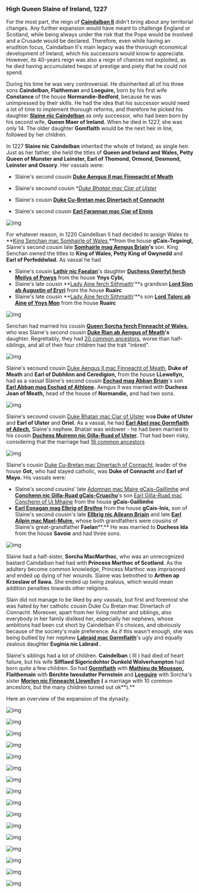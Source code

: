 ### High Queen Slaine of Ireland, 1227

For the most part, the reign of **[Caindalban II](https://drive.google.com/file/d/1OYmCfAW94AgdpTOPaNEoLrXPtYutIJCH/view?usp=sharing)** didn't bring about any territorial changes. Any further expansion would have meant to challenge England or Scotland, while being always under the risk that the Pope would be involved and a Crusade would be declared. Therefore, even while having an erudition focus, Caindalban II's main legacy was the thorough economical development of Ireland, which his successors would know to appreciate. However, its 40-years reign was also a reign of chances not exploited, as he died having accumulated heaps of prestige and piety that he could not spend. 

During his time he was very controversial. He disinherited all of his three sons **Caindelban, Flaitheman** and **Loeguire,** born by his first wife **Constance** of the house **Normandie-Bedford**, because he was unimpressed by their skills. He had the idea that his successor would need a lot of time to implement thorough reforms, and therefore he picked his daughter **[Slaine nic Caindelban](https://drive.google.com/file/d/1IpUliNrFb0HpVpZQcsu6ipMcj4GClxkv/view?usp=sharing)** as only successor, who had been born by his second wife, **Queen Maer of Ireland.** When he died in 1227, she was only 14. The older daughter **Gomflaith** would be the next heir in line, followed by her children.

In 1227 **Slaine nic Caindelban** inherited the whole of Ireland, as single heir. Just as her father, she held the titles of **Queen and Ireland and Wales, Petty Queen of Munster and Leinster, Earl of Thomond, Ormond, Desmond, Leinster and Ossory**. Her vassals were:

- Slaine's second cousin **[Duke Aengus II mac Finneacht of Meath](https://drive.google.com/file/d/1e9q6aAzQXoN7qmvKX9evkZBHlz7_lBXk/view?usp=sharing)**
- Slaine's secound cousin **[Duke Bhatair mac Ciar of Ulster](https://drive.google.com/file/d/1JOssOALdJIfD3mPeSR7UOeMhVcYiOOK3/view?usp=sharing)*

- Slaine's cousin **[Duke Cu-Bretan mac Dinertach of Connacht](https://drive.google.com/file/d/16dYCy79O53YhATRlpSwiJ46SWGg_rcR1/view?usp=sharing)**
- Slaine's second cousin **[Earl Farannan mac Ciar of Ennis](https://drive.google.com/file/d/1IURSTxAaf9BqWZlS_E0P1_qY-1Ml7rGZ/view?usp=sharing)**

![img](13-Queen-Slaine-1227/map1.jpg)

For whatever reason, in 1220 Caindelban II had decided to assign Wales to **[King Senchan mac Somhairle of Wales ](https://drive.google.com/file/d/15My05tZc73OZLLKh9KFUnZSJh82XZLs3/view?usp=sharing)**from the house **gCais-Tegeingl,** Slaine's second cousin late **[Somhairle mag Aengus Briain](https://drive.google.com/file/d/1G7pZ6tXl36e0sRftg2KsaRaavdLrS7Rt/view?usp=sharing)'s** son. King Senchan owned the titles to **King of Wales, Petty King of Gwynedd** and **Earl of Perfeddwlad.** As vassal he had 

- Slaine's cousin **[Lathir nic Faealan](https://drive.google.com/file/d/1GaMrW-GKOsKKgyEL5X9HEHMS2e3S2_I-/view?usp=sharing)**'s daughter **[Duchess Gwerfyl ferch Meilys of Powys](https://drive.google.com/file/d/1TevEJgFGB50l0c_Pe23OmYK1qMj_kctN/view?usp=sharing)** from the house **Ynys Cybi,** 
- Slaine's late cousin **[Lady Aine ferch Sithmaith](https://drive.google.com/file/d/1VZfz32SithW8yaBqGGOFo5BLrJVjyBlt/view?usp=sharing)'**s grandson **[Lord Sion ab Augustin of Eryri](https://drive.google.com/file/d/1GOPSTdKQ5K1QPtHjYi_jizxWlqCZujtx/view?usp=sharing)** from the house **Ruairc** 
- Slaine's late cousin **[Lady Aine ferch Sithmaith](https://drive.google.com/file/d/1VZfz32SithW8yaBqGGOFo5BLrJVjyBlt/view?usp=sharing)'**s son **[Lord Talorc ab Aine of Ynys Mon](https://drive.google.com/file/d/1rWbokSmwEQuLaouEFVbPWa9SpNu90VI6/view?usp=sharing)** from the house **Ruairc**

![img](13-Queen-Slaine-1227/map2.jpg)

Senchan had married his cousin **[Queen Sorcha ferch Finneacht of Wales](https://drive.google.com/file/d/1Ya5zAit9OGE6RLTIpd93zQakCx4Z1yv5/view?usp=sharing),** who was Slaine's second cousin **[Duke Rian ab Aengus of Meath](https://drive.google.com/file/d/1D7nah49jkysaXf4x4spOgox1PlvRBCDw/view?usp=sharing)'s** daughter. Regrettably, they had [20 common ancestors](https://drive.google.com/file/d/1xNZ0EH6jJRHVvT7AweFbJEoGH7Hh2dNg/view?usp=sharing), worse than half-siblings, and all of their four children had the trait "inbred".

![img](13-Queen-Slaine-1227/inbred1.jpg)

Slaine's secound cousin [Duke Aengus II mac Finneacht of Meath](https://drive.google.com/file/d/1e9q6aAzQXoN7qmvKX9evkZBHlz7_lBXk/view?usp=sharing), **Duke of Meath** and **Earl of Dubhlinn and Ceredigion,** from the house **LLewellyn,** had as a vassal Slaine's second cousin **[Eochad mag Abban Briain](https://drive.google.com/file/d/1FEShTuR67K1dMky61gZfbfG1_suG-7Ez/view?usp=sharing)**'s son **[Earl Abban mag Eochad of Athlone](https://drive.google.com/file/d/1pTKoA4mNhZm7Oze4MzV688hotECAkx4r/view?usp=sharing).** Aengus II was married with **Duchess Joan of Meath,** head of the house of **Normandie,** and had two sons.

![img](13-Queen-Slaine-1227/amp3.jpg)

Slaine's secound cousin [Duke Bhatair mac Ciar of Ulster](https://drive.google.com/file/d/1JOssOALdJIfD3mPeSR7UOeMhVcYiOOK3/view?usp=sharing) wa**s Duke of Ulster** and **Earl of Ulster** and **Oriel.** As a vassal, he had **[Earl Abel mac Gormflaith of Ailech](https://drive.google.com/file/d/1HuynI7sPLFhrs8ZeZbsKIiBPj7cplQgv/view?usp=sharing),** Slaine's nephew. Bhatair was widower - he had been married to his cousin **[Duchess Muirenn nic Gilla-Ruad of Ulster](https://drive.google.com/file/d/11WtexW2D7kK6_LSFyb1GUjQfkLAgRWb0/view?usp=sharing).** That had been risky, considering that the marriage had [16 common ancestors](https://drive.google.com/file/d/1a3lF6ul2BDiVxSR49VlQgsxFoSykgDoI/view?usp=sharing)

![img](13-Queen-Slaine-1227/map4.jpg)

Slaine's cousin [Duke Cu-Bretan mac Dinertach of Connacht](https://drive.google.com/file/d/16dYCy79O53YhATRlpSwiJ46SWGg_rcR1/view?usp=sharing), leader of the house **Got,** who had stayed catholic, was **Duke of Connacht** and **Earl of Mayo.** His vassals were:

- Slaine's second cousins' late [Adomnan mac Maire gCais-Gaillimhe](https://drive.google.com/file/d/1mleQ0G7lTwzQ68IrBZc6ObucYDfS0Sax/view?usp=sharing) and **[Conchenn nic Gilla-Ruad gCais-Cruachu](https://drive.google.com/file/d/1DxfyUsdvH8ka7hHn-tjUd5ynYBS8GMKo/view?usp=sharing)**'s son [Earl Gilla-Ruad mac Conchenn of Ui Mhaine](https://drive.google.com/file/d/1hvU9m_54cRRb3swRHYCYG0i9Der2Yjph/view?usp=sharing) from the house **gCais-Gaillimhe**
-  **[Earl Eonagan mag Elbrig of Breifne](https://drive.google.com/file/d/1E-W1hJhI_BnEa2xh40uUQAfxpDDVBzY0/view?usp=sharing)** from the house **gCais-Inis,** son of Slaine's second cousin's late **[Ellbrig nic Aileann Briain](https://drive.google.com/file/d/1sRPntvwSg4IMFiaZnN0LEvX2skR5NDs8/view?usp=sharing)** and late **[Earl Ailpin mac Mael-Muire](https://drive.google.com/file/d/1gBZ3IudhuzW7pUluXllOsZZxbtFFXOej/view?usp=sharing),** whose both grandfathers were cousins of Slaine's great-grandfather **Faelan****.** He was married to **Duchess Ida** from the house **Savoie** and had three sons.

![img](13-Queen-Slaine-1227/map5.jpg)

Slaine had a half-sister, **Sorcha MacMarthoc**, who was an unrecognized bastard Caindalban had had with **Princess Marthoc of Scotland**. As the adultery become common knowledge, Princess Marthoc was imprisoned and ended up dying of her wounds. Slaine was betrothed to **Arthen ap Krzeslaw of** **Ilawa.** She ended up being zealous, which would mean addition penalties towards other religions.

Slain did not manage to be liked by any vassals, but first and foremost she was hated by her catholic cousin Duke Cu Bretan mac Dinertach of Connacht. Moreover, apart from her living mother and siblings, also everybody in her family disliked her, especially her nephews, whose ambitions had been cut short by Caindelban II's choices, and obviously because of the society's male preference. As if this wasn't enough, she was being bullied by her nephew **[Labraid mac Gormflaith](https://drive.google.com/file/d/1dLteWKh8d2qNJdGwuCy8A1nlJB9VVJD2/view?usp=sharing)**'s ugly and equally zealous daughter **Euginia nic Labraid .**

Slaine's siblings had a lot of children. **Caindelban** ( III ) had died of heart failure, but his wife **Sifflaed Sigericdohtor Dunkeld Wolverhampton** had born quite a few children. So had **[Gormflaith](https://drive.google.com/file/d/172I0JI7bIzSrP2d-pUrWyVCq7TOrnJz6/view?usp=sharing)** with **[Mathieu de Mousson](https://drive.google.com/file/d/1_pjHZPrYXV9Ow_NIpSMm3wWPVGpTHKgR/view?usp=sharing), Flaithemain** with **Berchte Iwosdatter Pernstein** and **[Loeguire](https://drive.google.com/file/d/1Tyi_75sY1YGSpGD1YsbHH4UHeREen9fM/view?usp=sharing)** with Sorcha's sister **[Morien nic Finneacht Llewellyn](https://drive.google.com/file/d/1fnXu0l6N7OXeLDeMLXrsLvty6xbhFD3b/view?usp=sharing)** **(** a marriage with 10 common ancestors, but the many children turned out ok**).**

Here an overview of the expansion of the dynasty.

![img](13-Queen-Slaine-1227/20210427072126_1.jpg)

![img](13-Queen-Slaine-1227/20210427072133_1.jpg)

![img](13-Queen-Slaine-1227/20210427072234_1.jpg)

![img](13-Queen-Slaine-1227/20210427072304_1.jpg)

![img](13-Queen-Slaine-1227/20210427072234_1.jpg)

![img](13-Queen-Slaine-1227/20210427072336_1.jpg)

![img](13-Queen-Slaine-1227/20210427072402_1.jpg)

![img](13-Queen-Slaine-1227/20210427072513_1.jpg)

![img](13-Queen-Slaine-1227/20210427072547_1.jpg)

![img](13-Queen-Slaine-1227/20210427224711_1.jpg)

![img](13-Queen-Slaine-1227/20210427072630_1.jpg)

![img](13-Queen-Slaine-1227/20210427072642_1.jpg)

![img](13-Queen-Slaine-1227/20210427072708_1.jpg)

![img](13-Queen-Slaine-1227/20210427072642_1.jpg)

![img](13-Queen-Slaine-1227/20210427072742_1.jpg)

![img](13-Queen-Slaine-1227/20210427072800_1.jpg)







> 